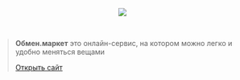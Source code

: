 <p align="center">
  <picture>
    <source srcset="https://firebasestorage.googleapis.com/v0/b/obmen-market-666.appspot.com/o/logo_inverted.svg?alt=media" media="(prefers-color-scheme: dark)">
    <img src="https://firebasestorage.googleapis.com/v0/b/obmen-market-666.appspot.com/o/logo_inverted.svg?alt=media">
  </picture>
  
</p>

<br />

> **Обмен.маркет** это онлайн-сервис, на котором можно легко и удобно меняться вещами
> 
> [Открыть сайт](https://obmen.market)
